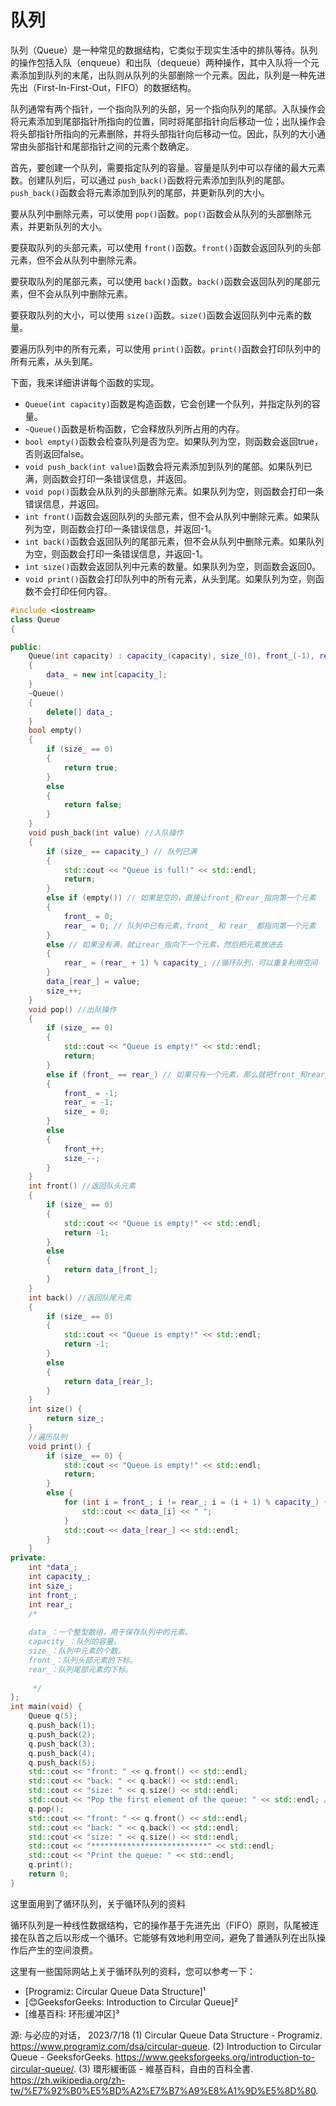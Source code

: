 # 队列


队列（Queue）是一种常见的数据结构，它类似于现实生活中的排队等待。队列的操作包括入队（enqueue）和出队（dequeue）两种操作，其中入队将一个元素添加到队列的末尾，出队则从队列的头部删除一个元素。因此，队列是一种先进先出（First-In-First-Out，FIFO）的数据结构。

队列通常有两个指针，一个指向队列的头部，另一个指向队列的尾部。入队操作会将元素添加到尾部指针所指向的位置，同时将尾部指针向后移动一位；出队操作会将头部指针所指向的元素删除，并将头部指针向后移动一位。因此，队列的大小通常由头部指针和尾部指针之间的元素个数确定。

首先，要创建一个队列，需要指定队列的容量。容量是队列中可以存储的最大元素数。创建队列后，可以通过 `push_back()`函数将元素添加到队列的尾部。`push_back()`函数会将元素添加到队列的尾部，并更新队列的大小。

要从队列中删除元素，可以使用 `pop()`函数。`pop()`函数会从队列的头部删除元素，并更新队列的大小。

要获取队列的头部元素，可以使用 `front()`函数。`front()`函数会返回队列的头部元素，但不会从队列中删除元素。

要获取队列的尾部元素，可以使用 `back()`函数。`back()`函数会返回队列的尾部元素，但不会从队列中删除元素。

要获取队列的大小，可以使用 `size()`函数。`size()`函数会返回队列中元素的数量。

要遍历队列中的所有元素，可以使用 `print()`函数。`print()`函数会打印队列中的所有元素，从头到尾。

下面，我来详细讲讲每个函数的实现。

* `Queue(int capacity)`函数是构造函数，它会创建一个队列，并指定队列的容量。
* `~Queue()`函数是析构函数，它会释放队列所占用的内存。
* `bool empty()`函数会检查队列是否为空。如果队列为空，则函数会返回true，否则返回false。
* `void push_back(int value)`函数会将元素添加到队列的尾部。如果队列已满，则函数会打印一条错误信息，并返回。
* `void pop()`函数会从队列的头部删除元素。如果队列为空，则函数会打印一条错误信息，并返回。
* `int front()`函数会返回队列的头部元素，但不会从队列中删除元素。如果队列为空，则函数会打印一条错误信息，并返回-1。
* `int back()`函数会返回队列的尾部元素，但不会从队列中删除元素。如果队列为空，则函数会打印一条错误信息，并返回-1。
* `int size()`函数会返回队列中元素的数量。如果队列为空，则函数会返回0。
* `void print()`函数会打印队列中的所有元素，从头到尾。如果队列为空，则函数不会打印任何内容。

```c++
#include <iostream>
class Queue
{

public:
    Queue(int capacity) : capacity_(capacity), size_(0), front_(-1), rear_(-1)
    {
        data_ = new int[capacity_];
    }
    ~Queue()
    {
        delete[] data_;
    }
    bool empty()
    {
        if (size_ == 0)
        {
            return true;
        }
        else
        {
            return false;
        }
    }
    void push_back(int value) //入队操作
    {
        if (size_ == capacity_) // 队列已满
        {
            std::cout << "Queue is full!" << std::endl;
            return;
        }
        else if (empty()) // 如果是空的，直接让front_和rear_指向第一个元素
        {
            front_ = 0;
            rear_ = 0; // 队列中已有元素，front_ 和 rear_ 都指向第一个元素
        }
        else // 如果没有满，就让rear_指向下一个元素，然后把元素放进去
        {
            rear_ = (rear_ + 1) % capacity_; //循环队列，可以重复利用空间
        }
        data_[rear_] = value;
        size_++;
    }
    void pop() //出队操作
    {
        if (size_ == 0)
        {
            std::cout << "Queue is empty!" << std::endl;
            return;
        }
        else if (front_ == rear_) // 如果只有一个元素，那么就把front_和rear_都置为-1
        {
            front_ = -1;
            rear_ = -1;
            size_ = 0;
        }
        else
        {
            front_++;
            size_--;
        }
    }
    int front() //返回队头元素
    {
        if (size_ == 0)
        {
            std::cout << "Queue is empty!" << std::endl;
            return -1;
        }
        else
        {
            return data_[front_];
        }
    }
    int back() //返回队尾元素
    {
        if (size_ == 0)
        {
            std::cout << "Queue is empty!" << std::endl;
            return -1;
        }
        else
        {
            return data_[rear_];
        }
    }
    int size() {
        return size_;
    }
    //遍历队列
    void print() {
        if (size_ == 0) {
            std::cout << "Queue is empty!" << std::endl;
            return;
        }
        else {
            for (int i = front_; i != rear_; i = (i + 1) % capacity_) {
                std::cout << data_[i] << " ";
            }
            std::cout << data_[rear_] << std::endl;
        }
    }
private:
    int *data_;
    int capacity_;
    int size_;
    int front_;
    int rear_;
    /* 
  
    data_：一个整型数组，用于保存队列中的元素。
    capacity_：队列的容量。
    size_：队列中元素的个数。
    front_：队列头部元素的下标。
    rear_：队列尾部元素的下标。
  
     */
};
int main(void) {
    Queue q(5);
    q.push_back(1);
    q.push_back(2);
    q.push_back(3);
    q.push_back(4);
    q.push_back(5);
    std::cout << "front: " << q.front() << std::endl;
    std::cout << "back: " << q.back() << std::endl;
    std::cout << "size: " << q.size() << std::endl;
    std::cout << "Pop the first element of the queue: " << std::endl; // "出队操作
    q.pop();
    std::cout << "front: " << q.front() << std::endl;
    std::cout << "back: " << q.back() << std::endl;
    std::cout << "size: " << q.size() << std::endl;
    std::cout << "**************************" << std::endl;
    std::cout << "Print the queue: " << std::endl;
    q.print();
    return 0;
}
```
这里面用到了循环队列，关于循环队列的资料

循环队列是一种线性数据结构，它的操作基于先进先出（FIFO）原则，队尾被连接在队首之后以形成一个循环。它能够有效地利用空间，避免了普通队列在出队操作后产生的空间浪费。

这里有一些国际网站上关于循环队列的资料，您可以参考一下：
- [Programiz: Circular Queue Data Structure]¹
- [😊GeeksforGeeks: Introduction to Circular Queue]²
- [维基百科: 环形缓冲区]³

源: 与必应的对话， 2023/7/18
(1) Circular Queue Data Structure - Programiz. https://www.programiz.com/dsa/circular-queue.
(2) Introduction to Circular Queue - GeeksforGeeks. https://www.geeksforgeeks.org/introduction-to-circular-queue/.
(3) 環形緩衝區 - 維基百科，自由的百科全書. https://zh.wikipedia.org/zh-tw/%E7%92%B0%E5%BD%A2%E7%B7%A9%E8%A1%9D%E5%8D%80.